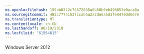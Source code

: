 ```yaml
---
ms.openlocfilehash: 159bb0322c76672065a0b50b0eb496853e0aca0a
ms.sourcegitcommit: 483c777a1537ccab6a2a2da6a5d1fe4470dd0e7e
ms.translationtype: MT
ms.contentlocale: zh-CN
ms.lasthandoff: 06/19/2019
ms.locfileid: "61564615"
---
```

Windows Server 2012